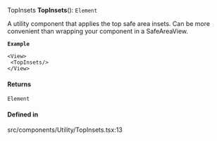 TopInsets
**TopInsets**(): `Element`

A utility component that applies the top safe area insets. Can be more convenient than wrapping your component in a SafeAreaView.

**`Example`**

```tsx
<View>
 <TopInsets/>
</View>
```

#### Returns

`Element`

#### Defined in

src/components/Utility/TopInsets.tsx:13